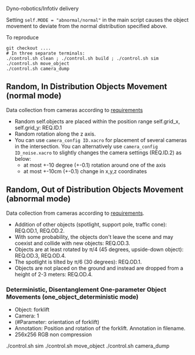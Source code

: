 Dyno-robotics/Infotiv delivery

Setting `self.MODE = "abnormal/normal"` in the main script causes the object movement to deviate from the normal distribution specified above.

To reproduce

```
git checkout ....
# In three separate terminals:
./control.sh clean ; ./control.sh build ; ./control.sh sim
./control.sh move_object
./control.sh camera_dump
```

## Random, In Distribution Objects Movement (normal mode)

Data collection from cameras according to [requirements](resources/20240522-req.png)

- Random self.objects are placed within the position range self.grid_x, self.grid_y: REQ.ID.1
- Random rotation along the z axis.
- You can use `camera_config ID.xacro` for placement of several cameras in the intersection. You can alternatively use `camera_config ID_noise.xacro`  to slightly changes the camera settings (REQ.ID.2) as below:
  - at most +-10 degree (+-0.1) rotation around one of the axis
  - at most +-10cm (+-0.1) change in x,y,z coordinates

## Random, Out of Distribution Objects Movement (abnormal mode)

Data collection from cameras according to [requirements](resources/20240610-req.png).

- Addition of other objects (spotlight, support pole, traffic cone): REQ.OD.1, REQ.OD.2.
- With some probability, the objects don't leave the scene and may coexist and collide with new objects: REQ.OD.3.
- Objects are at least rotated by π/4 (45 degrees, upside-down object): REQ.OD.3, REQ.OD.4.
- The spotlight is tilted by π/6 (30 degrees): REQ.OD.1.
- Objects are not placed on the ground and instead are dropped from a height of 2-3 meters: REQ.OD.4.

### Deterministic, Disentanglement One-parameter Object Movements (one_object_deterministic mode)

- Object: forklift
- Camera: 1
- (#Parameter:  orientation of forklift)
- Annotation: Position and rotation of the forklift. Annotation in filename.
- 256x256 RGB non compression

./control.sh sim
./control.sh move_object
./control.sh camera_dump
